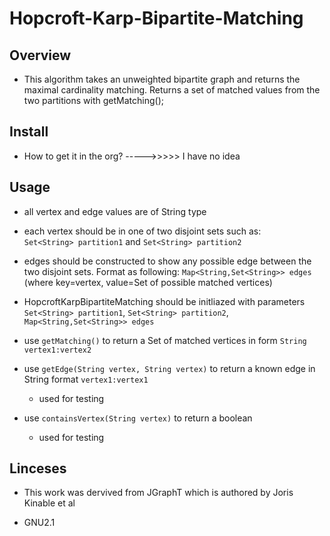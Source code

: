 # Hopcroft-Karp-Bipartite-Matching

## Overview

- This algorithm takes an unweighted bipartite graph and returns the maximal cardinality matching. Returns 
a set of matched values from the two partitions with getMatching();

## Install

- How to get it in the org? ----->>>>> I have no idea

## Usage
- all vertex and edge values are of String type

- each vertex should be in one of two disjoint sets such as:  
`Set<String> partition1` and `Set<String> partition2`

- edges should be constructed to show any possible edge between the two disjoint sets. Format as following:
`Map<String,Set<String>> edges` (where key=vertex, value=Set of possible matched vertices)

- HopcroftKarpBipartiteMatching should be initliazed with parameters `Set<String> partition1`, `Set<String> partition2`, `Map<String,Set<String>> edges`

- use `getMatching()` to return a Set of matched vertices in form `String vertex1:vertex2`

- use `getEdge(String vertex, String vertex)` to return a known edge in String format `vertex1:vertex1`
    - used for testing
- use `containsVertex(String vertex)` to return a boolean
    - used for testing
## Linceses

- This work was dervived from JGraphT which is authored by Joris Kinable et al

- GNU2.1
